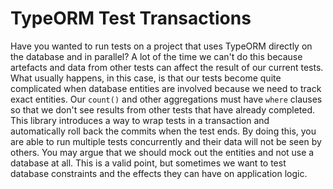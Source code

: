 # TypeORM Test Transactions
Have you wanted to run tests on a project that uses TypeORM directly on the database and in parallel? A lot of the time we can't do this because artefacts and data from other tests can affect the result of our current tests. What usually happens, in this case, is that our tests become quite complicated when database entities are involved because we need to track exact entities. Our `count()` and other aggregations must have `where` clauses so that we don't see results from other tests that have already completed. This library introduces a way to wrap tests in a transaction and automatically roll back the commits when the test ends. By doing this, you are able to run multiple tests concurrently and their data will not be seen by others. You may argue that we should mock out the entities and not use a database at all. This is a valid point, but sometimes we want to test database constraints and the effects they can have on application logic.
